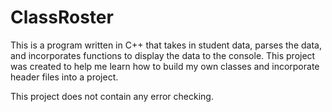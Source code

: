 # ClassRoster
This is a program written in C++ that takes in student data, parses the data, and incorporates functions to display the data to the console. 
This project was created to help me learn how to build my own classes and incorporate header files into a project. 

This project does not contain any error checking.
